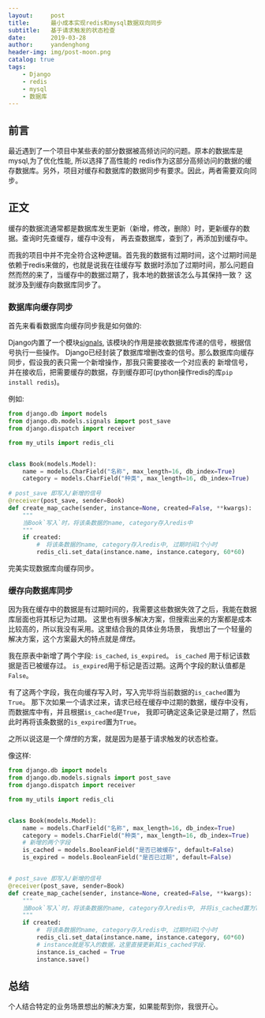 ```yaml
---
layout:     post
title:      最小成本实现redis和mysql数据双向同步
subtitle:   基于请求触发的状态检查
date:       2019-03-28
author:     yandenghong
header-img: img/post-moon.png
catalog: true
tags:
    - Django
    - redis
    - mysql
    - 数据库
---
```


## 前言

最近遇到了一个项目中某些表的部分数据被高频访问的问题。原本的数据库是mysql,为了优化性能, 所以选择了高性能的
redis作为这部分高频访问的数据的缓存数据库。另外，项目对缓存和数据库的数据同步有要求。因此，两者需要双向同步。

## 正文
缓存的数据流通常都是数据库发生更新（新增，修改，删除）时，更新缓存的数据。查询时先查缓存，缓存中没有，
再去查数据库，查到了，再添加到缓存中。

而我的项目中并不完全符合这种逻辑。首先我的数据有过期时间，这个过期时间是依赖于redis来做的，也就是说我在往缓存写
数据时添加了过期时间，那么问题自然而然的来了，当缓存中的数据过期了，我本地的数据该怎么与其保持一致？
这就涉及到缓存向数据库同步了。

### 数据库向缓存同步
首先来看看数据库向缓存同步我是如何做的:

Django内置了一个模块[signals][1], 该模块的作用是接收数据库传递的信号，根据信号执行一些操作。
Django已经封装了数据库增删改查的信号。那么数据库向缓存同步，假设我的表只需一个新增操作，那我只需要接收一个对应表的
新增信号，并在接收后，把需要缓存的数据，存到缓存即可(python操作redis的库`pip install redis`)。

例如:
```python
from django.db import models
from django.db.models.signals import post_save
from django.dispatch import receiver

from my_utils import redis_cli


class Book(models.Model):
    name = models.CharField("名称", max_length=16, db_index=True)
    category = models.CharField("种类", max_length=16, db_index=True)
    
# post_save 即写入/新增的信号
@receiver(post_save, sender=Book)
def create_map_cache(sender, instance=None, created=False, **kwargs):
    """
    当Book`写入`时，将该条数据的name, category存入redis中
    """
    if created:
        #　将该条数据的name, category存入redis中, 过期时间1个小时
        redis_cli.set_data(instance.name, instance.category, 60*60)
```

完美实现数据库向缓存同步。

### 缓存向数据库同步
因为我在缓存中的数据是有过期时间的，我需要这些数据失效了之后，我能在数据库层面也将其标记为过期。
这里也有很多解决方案，但搜索出来的方案都是成本比较高的，所以我没有采用。这里结合我的具体业务场景，
我想出了一个轻量的解决方案，这个方案最大的特点就是*惰性*。

我在原表中新增了两个字段: `is_cached`, `is_expired`。 `is_cached` 用于标记该数据是否已被缓存过。
`is_expired`用于标记是否过期。这两个字段的默认值都是`False`。

有了这两个字段，我在向缓存写入时，写入完毕将当前数据的`is_cached`置为`True`。
那下次如果一个请求过来，请求已经在缓存中过期的数据，缓存中没有，而数据库中有，并且根据`is_cached`是`True`，
我即可确定这条记录是过期了，然后此时再将该条数据的`is_expired`置为`True`。

之所以说这是一个*惰性*的方案，就是因为是基于请求触发的状态检查。

像这样:
```python
from django.db import models
from django.db.models.signals import post_save
from django.dispatch import receiver

from my_utils import redis_cli


class Book(models.Model):
    name = models.CharField("名称", max_length=16, db_index=True)
    category = models.CharField("种类", max_length=16, db_index=True)
    # 新增的两个字段
    is_cached = models.BooleanField("是否已被缓存", default=False)
    is_expired = models.BooleanField("是否已过期", default=False)


# post_save 即写入/新增的信号
@receiver(post_save, sender=Book)
def create_map_cache(sender, instance=None, created=False, **kwargs):
    """
    当Book`写入`时，将该条数据的name, category存入redis中, 并将is_cached置为True.
    """
    if created:
        #　将该条数据的name, category存入redis中, 过期时间1个小时
        redis_cli.set_data(instance.name, instance.category, 60*60)
        # instance就是写入的数据，这里直接更新其is_cached字段.
        instance.is_cached = True
        instance.save()
```

## 总结
个人结合特定的业务场景想出的解决方案，如果能帮到你，我很开心。

[1]: https://docs.djangoproject.com/en/2.1/topics/signals/
